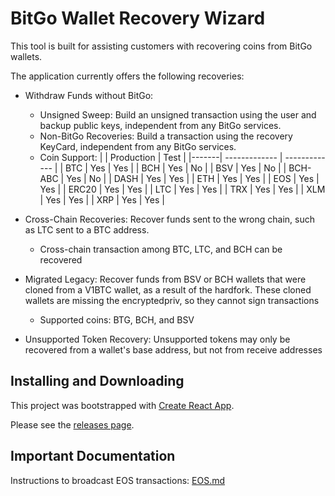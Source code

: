 # BitGo Wallet Recovery Wizard

This tool is built for assisting customers with recovering coins from BitGo wallets.

The application currently offers the following recoveries:

* Withdraw Funds without BitGo: 

    * Unsigned Sweep: Build an unsigned transaction using the user and backup public keys, independent from any BitGo services. 
    * Non-BitGo Recoveries: Build a transaction using the recovery KeyCard, independent from any BitGo services.
    * Coin Support:
        |       | Production    | Test          |
        |-------| ------------- | ------------- |
        |  BTC  | Yes   | Yes  |
        |  BCH  | Yes  | No  |
        |  BSV  | Yes  | No  |
        |  BCH-ABC  | Yes  | No  |
        |  DASH | Yes  | Yes  |
        |  ETH  | Yes  | Yes  |
        |  EOS  | Yes  | Yes  |
        |  ERC20  | Yes  | Yes  |
        |  LTC  | Yes  | Yes  |
        |  TRX  | Yes  | Yes  |
        |  XLM  | Yes  | Yes  |
        |  XRP  | Yes  | Yes  |

* Cross-Chain Recoveries: Recover funds sent to the wrong chain, such as LTC sent to a BTC address.
    * Cross-chain transaction among BTC, LTC, and BCH can be recovered
* Migrated Legacy: Recover funds from BSV or BCH wallets that were cloned from a V1BTC wallet, as a result of the hardfork. These cloned wallets are missing the encryptedpriv, so they cannot sign transactions
    * Supported coins: BTG, BCH, and BSV
* Unsupported Token Recovery: Unsupported tokens may only be recovered from a wallet's base address, but not from receive addresses

## Installing and Downloading

This project was bootstrapped with [Create React App](https://github.com/facebookincubator/create-react-app).

Please see the [releases page](https://github.com/BitGo/wallet-recovery-wizard/releases).

## Important Documentation

Instructions to broadcast EOS transactions: [EOS.md](EOS.md)